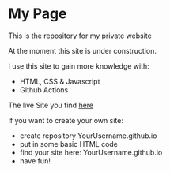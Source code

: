 # My Page

This is the repository for my private website

At the moment this site is under construction.

I use this site to gain more knowledge with:
- HTML, CSS & Javascript
- Github Actions

The live Site you find [here](https://poechlauerbe.github.io)

If you want to create your own site:
- create repository YourUsername.github.io
- put in some basic HTML code
- find your site here: YourUsername.github.io
- have fun!
